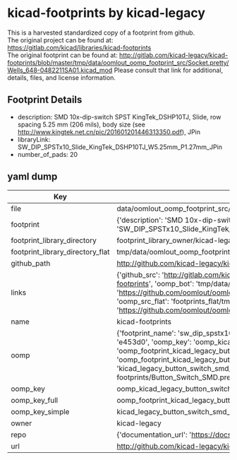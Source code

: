 # kicad-footprints by kicad-legacy  
This is a harvested standardized copy of a footprint from github.  
The original project can be found at:  
https://gitlab.com/kicad/libraries/kicad-footprints  
The original footprint can be found at:
http://gitlab.com/kicad-legacy/kicad-footprints/blob/master/tmp/data/oomlout_oomp_footprint_src/Socket.pretty/Wells_648-0482211SA01.kicad_mod
Please consult that link for additional, details, files, and license information.  
## Footprint Details
* description: SMD 10x-dip-switch SPST KingTek_DSHP10TJ, Slide, row spacing 5.25 mm (206 mils), body size  (see http://www.kingtek.net.cn/pic/201601201446313350.pdf), JPin  
* libraryLink: SW_DIP_SPSTx10_Slide_KingTek_DSHP10TJ_W5.25mm_P1.27mm_JPin  
* number_of_pads: 20  
## yaml dump  
| Key | Value |  
| --- | --- |  
| file | data/oomlout_oomp_footprint_src/kicad-footprints/Button_Switch_SMD.pretty/SW_DIP_SPSTx10_Slide_KingTek_DSHP10TJ_W5.25mm_P1.27mm_JPin.kicad_mod |  
| footprint | {'description': 'SMD 10x-dip-switch SPST KingTek_DSHP10TJ, Slide, row spacing 5.25 mm (206 mils), body size  (see http://www.kingtek.net.cn/pic/201601201446313350.pdf), JPin', 'libraryLink': 'SW_DIP_SPSTx10_Slide_KingTek_DSHP10TJ_W5.25mm_P1.27mm_JPin', 'number_of_pads': 20} |  
| footprint_library_directory | footprint_library_owner/kicad-legacy_kicad-footprints |  
| footprint_library_directory_flat | tmp/data/oomlout_oomp_footprint_src/footprints_flat/kicad_legacy_button_switch_smd_sw_dip_spstx10_slide_kingtek_dshp10tj_w5_25mm_p1_27mm_jpin/working |  
| github_path | http://github.com/kicad-legacy/kicad-footprints/blob/master/tmp/data/oomlout_oomp_footprint_src/Button_Switch_SMD.pretty/SW_DIP_SPSTx10_Slide_KingTek_DSHP10TJ_W5.25mm_P1.27mm_JPin.kicad_mod |  
| links | {'github_src': 'http://gitlab.com/kicad-legacy/kicad-footprints/blob/master/tmp/data/oomlout_oomp_footprint_src/Socket.pretty/Wells_648-0482211SA01.kicad_mod', 'github_src_repo': 'https://gitlab.com/kicad/libraries/kicad-footprints', 'oomp_bot': 'tmp/data/oomlout_oomp_footprint_src/footprints/kicad_legacy_button_switch_smd_sw_dip_spstx10_slide_kingtek_dshp10tj_w5_25mm_p1_27mm_jpin/working', 'oomp_bot_github': 'https://github.com/oomlout/oomlout_oomp_footprint_bot/tree/main/tmp/data/oomlout_oomp_footprint_src/footprints/kicad_legacy_button_switch_smd_sw_dip_spstx10_slide_kingtek_dshp10tj_w5_25mm_p1_27mm_jpin/working', 'oomp_src_flat': 'footprints_flat/tmp/data/oomlout_oomp_footprint_src/footprints_flat/kicad_legacy_button_switch_smd_sw_dip_spstx10_slide_kingtek_dshp10tj_w5_25mm_p1_27mm_jpin/working', 'oomp_src_flat_github': 'https://github.com/oomlout/oomlout_oomp_footprint_src/tree/main/tmp/data/oomlout_oomp_footprint_src/footprints_flat/kicad_legacy_button_switch_smd_sw_dip_spstx10_slide_kingtek_dshp10tj_w5_25mm_p1_27mm_jpin/working'} |  
| name | kicad-footprints |  
| oomp | {'footprint_name': 'sw_dip_spstx10_slide_kingtek_dshp10tj_w5_25mm_p1_27mm_jpin', 'library_name': 'button_switch_smd', 'md5': 'e453d0724a98d01c02a7c1bb85e82faa', 'md5_10': 'e453d0724a', 'md5_5': 'e453d', 'md5_6': 'e453d0', 'oomp_key': 'oomp_kicad_legacy_button_switch_smd_sw_dip_spstx10_slide_kingtek_dshp10tj_w5_25mm_p1_27mm_jpin', 'oomp_key_extra': 'oomp_footprint_kicad_legacy_button_switch_smd_sw_dip_spstx10_slide_kingtek_dshp10tj_w5_25mm_p1_27mm_jpin', 'oomp_key_full': 'oomp_footprint_kicad_legacy_button_switch_smd_sw_dip_spstx10_slide_kingtek_dshp10tj_w5_25mm_p1_27mm_jpin_e453d0', 'oomp_key_simple': 'kicad_legacy_button_switch_smd_sw_dip_spstx10_slide_kingtek_dshp10tj_w5_25mm_p1_27mm_jpin', 'original_filename': 'data/oomlout_oomp_footprint_src/kicad-footprints/Button_Switch_SMD.pretty/SW_DIP_SPSTx10_Slide_KingTek_DSHP10TJ_W5.25mm_P1.27mm_JPin.kicad_mod', 'owner_name': 'kicad_legacy'} |  
| oomp_key | oomp_kicad_legacy_button_switch_smd_sw_dip_spstx10_slide_kingtek_dshp10tj_w5_25mm_p1_27mm_jpin |  
| oomp_key_full | oomp_footprint_kicad_legacy_button_switch_smd_sw_dip_spstx10_slide_kingtek_dshp10tj_w5_25mm_p1_27mm_jpin |  
| oomp_key_simple | kicad_legacy_button_switch_smd_sw_dip_spstx10_slide_kingtek_dshp10tj_w5_25mm_p1_27mm_jpin |  
| owner | kicad-legacy |  
| repo | {'documentation_url': 'https://docs.github.com/rest/repos/repos#get-a-repository', 'message': 'Not Found'} |  
| url | http://github.com/kicad-legacy/kicad-footprints |  

